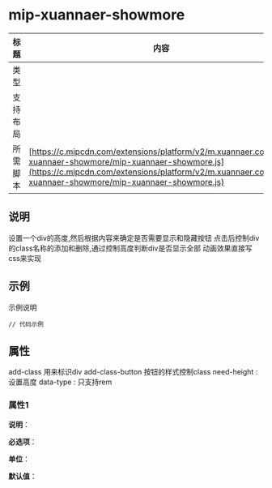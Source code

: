 # mip-xuannaer-showmore

标题|内容
----|----
类型|
支持布局|
所需脚本| [https://c.mipcdn.com/extensions/platform/v2/m.xuannaer.com/mip-xuannaer-showmore/mip-xuannaer-showmore.js](https://c.mipcdn.com/extensions/platform/v2/m.xuannaer.com/mip-xuannaer-showmore/mip-xuannaer-showmore.js)

## 说明
设置一个div的高度,然后根据内容来确定是否需要显示和隐藏按钮
点击后控制div的class名称的添加和删除,通过控制高度判断div是否显示全部
动画效果直接写css来实现

## 示例

示例说明

```
// 代码示例
```

## 属性
add-class 用来标识div
add-class-button 按钮的样式控制class
need-height : 设置高度
data-type : 只支持rem
### 属性1

**说明**：

**必选项**：
    
**单位**：

**默认值**：